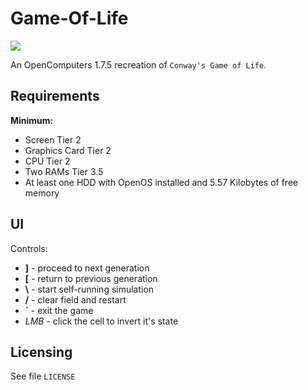 # Game-Of-Life
![](https://img.shields.io/github/repo-size/Vladg24YT/Game-Of-Life?style=plastic)

An OpenComputers 1.7.5 recreation of `Conway's Game of Life`.

## Requirements
**Minimum:**
- Screen Tier 2
- Graphics Card Tier 2
- CPU Tier 2
- Two RAMs Tier 3.5
- At least one HDD with OpenOS installed and 5.57 Kilobytes of free memory

## UI

Controls:
- **]** - proceed to next generation
- **\[** - return to previous generation
- **\\** - start self-running simulation
- **/** - clear field and restart
- **\`** - exit the game
- *LMB* - click the cell to invert it's state

## Licensing

See file `LICENSE`
